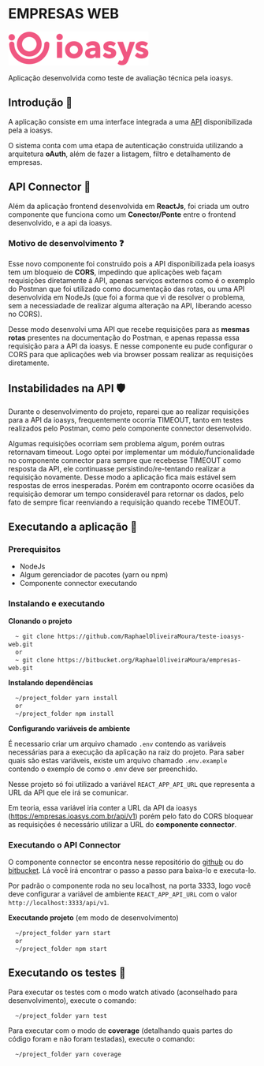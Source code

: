 # EMPRESAS WEB

![alt](./.github/logo-ioasys-pink.png)

Aplicação desenvolvida como teste de avaliação técnica pela ioasys.

## Introdução 👀

A aplicação consiste em uma interface integrada a uma [API](https://empresas.ioasys.com.br/api/v1) disponibilizada pela a ioasys.

O sistema conta com uma etapa de autenticação construida utilizando a arquitetura **oAuth**, além de fazer a listagem, filtro e detalhamento de empresas.

## API Connector 🔗

Além da aplicação frontend desenvolvida em **ReactJs**, foi criada um outro componente que funciona como um **Conector/Ponte** entre o frontend desenvolvido, e a api da ioasys.

### Motivo de desenvolvimento ❓

Esse novo componente foi construido pois a API disponibilizada pela ioasys tem um bloqueio de **CORS**, impedindo que aplicações web façam requisições diretamente á API, apenas serviços externos como é o exemplo do Postman que foi utilizado como documentação das rotas, ou uma API desenvolvida em NodeJs (que foi a forma que vi de resolver o problema, sem a necessiadade de realizar alguma alteração na API, liberando acesso no CORS).

Desse modo desenvolvi uma API que recebe requisições para as **mesmas rotas** presentes na documentação do Postman, e apenas repassa essa requisição para a API da ioasys. E nesse componente eu pude configurar o CORS para que aplicações web via browser possam realizar as requisições diretamente.

## Instabilidades na API 🛡️

Durante o desenvolvimento do projeto, reparei que ao realizar requisições para a API da ioasys, frequentemente ocorria TIMEOUT, tanto em testes realizados pelo Postman, como pelo componente connector desenvolvido.

Algumas requisições ocorriam sem problema algum, porém outras retornavam timeout. Logo optei por implementar um módulo/funcionalidade no componente connector para sempre que recebesse TIMEOUT como resposta da API, ele continuasse persistindo/re-tentando realizar a requisição novamente. Desse modo a aplicação fica mais estável sem respostas de erros inesperadas. Porém em contraponto ocorre ocasiões da requisição demorar um tempo consideravél para retornar os dados, pelo fato de sempre ficar reenviando a requisição quando recebe TIMEOUT.

## Executando a aplicação 🚀

### Prerequisitos

- NodeJs
- Algum gerenciador de pacotes (yarn ou npm)
- Componente connector executando

### Instalando e executando

**Clonando o projeto**

```
  ~ git clone https://github.com/RaphaelOliveiraMoura/teste-ioasys-web.git
  or
  ~ git clone https://bitbucket.org/RaphaelOliveiraMoura/empresas-web.git
```

**Instalando dependências**

```
  ~/project_folder yarn install
  or
  ~/project_folder npm install
```

**Configurando variáveis de ambiente**

É necessario criar um arquivo chamado `.env` contendo as variáveis necessárias para a execução da aplicação na raiz do projeto. Para saber quais são estas variáveis, existe um arquivo chamado `.env.example` contendo o exemplo de como o .env deve ser preenchido.

Nesse projeto só foi utilizado a variável `REACT_APP_API_URL` que representa a URL da API que ele irá se comunicar.

Em teoria, essa variável iria conter a URL da API da ioasys (https://empresas.ioasys.com.br/api/v1) porém pelo fato do CORS bloquear as requisições é necessário utilizar a URL do **componente connector**.

### Executando o API Connector

O componente connector se encontra nesse repositório do [github](https://github.com/RaphaelOliveiraMoura/teste-ioasys-api-connector) ou do [bitbucket](https://bitbucket.org/RaphaelOliveiraMoura/empresas-connector.git). Lá você irá encontrar o passo a passo para baixa-lo e executa-lo.

Por padrão o componente roda no seu localhost, na porta 3333, logo você deve configurar a variável de ambiente `REACT_APP_API_URL` com o valor `http://localhost:3333/api/v1`.

**Executando projeto** (em modo de desenvolvimento)

```
  ~/project_folder yarn start
  or
  ~/project_folder npm start
```

## Executando os testes 🔧

Para executar os testes com o modo watch ativado (aconselhado para desenvolvimento), execute o comando:

```
  ~/project_folder yarn test
```

Para executar com o modo de **coverage** (detalhando quais partes do código foram e não foram testadas), execute o comando:

```
  ~/project_folder yarn coverage
```
